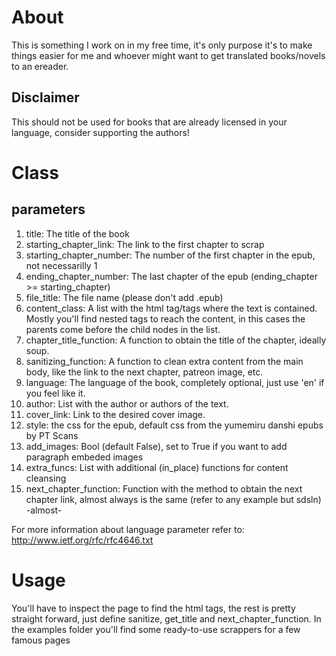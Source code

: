# About
This is something I work on in my free time, it's only purpose it's to make things easier for me and whoever might want to
get translated books/novels to an ereader.

## Disclaimer
This should not be used for books that are already licensed in your language, consider supporting the authors!
# Class

## parameters

1. title: The title of the book
1. starting_chapter_link: The link to the first chapter to scrap
1. starting_chapter_number: The number of the first chapter in the epub, not necessarilly 1
1. ending_chapter_number: The last chapter of the epub (ending_chapter >= starting_chapter)
1. file_title: The file name (please don't add .epub)
1. content_class: A list with the html tag/tags where the text is contained. Mostly you'll find nested tags to reach the content, in this cases the parents come before the child nodes in the list.
1. chapter_title_function: A function to obtain the title of the chapter, ideally soup.
1. sanitizing_function: A function to clean extra content from the main body, like the link to the next chapter, patreon image, etc.
1. language: The language of the book, completely optional, just use 'en' if you feel like it.
1. author: List with the author or authors of the text.
1. cover_link: Link to the desired cover image.
1. style: the css for the epub, default css from the yumemiru danshi epubs by PT Scans
1. add_images: Bool (default False), set to True if you want to add paragraph embeded images
1. extra_funcs: List with additional (in_place) functions for content cleansing
1. next_chapter_function: Function with the method to obtain the next chapter link, almost always is the same (refer to any example but sdsln) -almost-

For more information about language parameter refer to: http://www.ietf.org/rfc/rfc4646.txt

# Usage

You'll have to inspect the page to find the html tags, the rest is pretty straight forward, just define sanitize, get_title and next_chapter_function.
In the examples folder you'll find some ready-to-use scrappers for a few famous pages